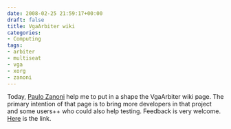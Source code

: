 ```yaml
---
date: 2008-02-25 21:59:17+00:00
draft: false
title: VgaArbiter wiki
categories:
- Computing
tags:
- arbiter
- multiseat
- vga
- xorg
- zanoni
---
```


Today, [Paulo Zanoni](http://przanoni.blogspot.com/) help me to put in a shape the VgaArbiter wiki page.
The primary intention of that page is to bring more developers in that
project and some users++ who could also help testing. Feedback is very
welcome. [Here](http://wiki.x.org/wiki/VgaArbiter) is the link.
